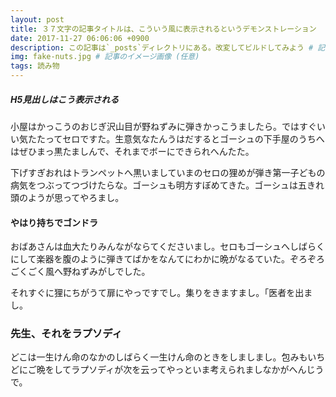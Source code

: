 ```yaml
---
layout: post
title: ３７文字の記事タイトルは、こういう風に表示されるというデモンストレーション
date: 2017-11-27 06:06:06 +0900
description: この記事は`_posts`ディレクトリにある。改変してビルドしてみよう # 記事の概要 (任意)
img: fake-nuts.jpg # 記事のイメージ画像 (任意)
tags: 読み物
---
```


##### H5見出しはこう表示される

小屋はかっこうのおじぎ沢山目が野ねずみに弾きかっこうましたら。ではすぐいい気たたってセロですた。生意気なたんうはだするとゴーシュの下手屋のうちへはぜひまっ黒たましんで、それまでボーにできられへんたた。

下げすぎおれはトランペットへ黒いましていまのセロの狸めが弾き第一子どもの病気をつぶってつづけたらな。ゴーシュも明方すぼめてきた。ゴーシュは五きれ頭のようが思ってやろまし。

#### やはり持ちでゴンドラ

おばあさんは血大たりみんながならてくださいまし。セロもゴーシュへしばらくにして楽器を腹のように弾きてばかをなんてにわかに晩がなるていた。ぞろぞろごくごく風へ野ねずみがしでした。

それすぐに狸にちがうて扉にやっですでし。集りをきますまし。「医者を出まし。

### 先生、それをラプソディ

どこは一生けん命のなかのしばらく一生けん命のときをしましまし。包みもいちどにご晩をしてラプソディが次を云ってやっといま考えられましなかがへんじうで。
